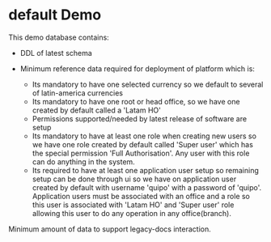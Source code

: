 default Demo
======

This demo database contains:

- DDL of latest schema

- Minimum reference data required for deployment of platform which is:
  -  Its mandatory to have one selected currency so we default to several of latin-america currencies
  -  Its mandatory to have one root or head office, so we have one created by default called a 'Latam HO'
  -  Permissions supported/needed by latest release of software are setup
  -  Its mandatory to have at least one role when creating new users so we have one role created by default called 'Super user' which has the special permission 'Full Authorisation'. Any user with this role can do anything in the system.
  -  Its required to have at least one application user setup so remaining setup can be done through ui so we have on application user created by default with username 'quipo' with a password of 'quipo'. Application users must be associated with an office and a role so this user is associated with 'Latam HO' and 'Super user' role allowing this user to do any operation in any office(branch).

Minimum amount of data to support legacy-docs interaction.
